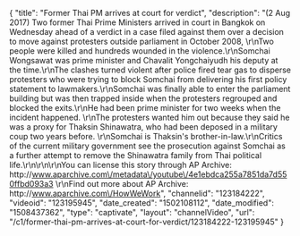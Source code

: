 {
    "title": "Former Thai PM arrives at court for verdict",
    "description": "(2 Aug 2017) Two former Thai Prime Ministers arrived in court in Bangkok on Wednesday ahead of a verdict in a case filed against them over a decision to move against protesters outside parliament in October 2008, \r\nTwo people were killed and hundreds wounded in the violence.\r\nSomchai Wongsawat was prime minister and Chavalit Yongchaiyudh his deputy at the time.\r\nThe clashes turned violent after police fired tear gas to disperse protesters who were trying to block Somchai from delivering his first policy statement to lawmakers.\r\nSomchai was finally able to enter the parliament building but was then trapped inside when the protesters regrouped and blocked the exits.\r\nHe had been prime minister for two weeks when the incident happened. \r\nThe protesters wanted him out because they said he was a proxy for Thaksin Shinawatra, who had been deposed in a military coup two years before. \r\nSomchai is Thaksin's brother-in-law.\r\nCritics of the current military government see the prosecution against Somchai as a further attempt to remove the Shinawatra family from Thai political life.\r\n\r\n\r\nYou can license this story through AP Archive: http:\/\/www.aparchive.com\/metadata\/youtube\/4e1ebdca255a7851da7d550ffbd093a3 \r\nFind out more about AP Archive: http:\/\/www.aparchive.com\/HowWeWork",
    "channelid": "123184222",
    "videoid": "123195945",
    "date_created": "1502108112",
    "date_modified": "1508437362",
    "type": "captivate",
    "layout": "channelVideo",
    "url": "\/c1\/former-thai-pm-arrives-at-court-for-verdict\/123184222-123195945"
}